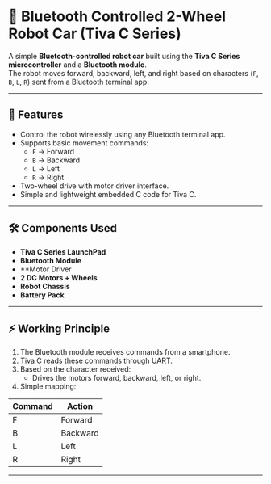 # 🚗 Bluetooth Controlled 2-Wheel Robot Car (Tiva C Series)

A simple **Bluetooth-controlled robot car** built using the **Tiva C Series microcontroller** and a **Bluetooth module**.  
The robot moves forward, backward, left, and right based on characters (`F`, `B`, `L`, `R`) sent from a Bluetooth terminal app.

---

## 📌 Features
- Control the robot wirelessly using any Bluetooth terminal app.  
- Supports basic movement commands:
  - `F` → Forward  
  - `B` → Backward  
  - `L` → Left  
  - `R` → Right  
- Two-wheel drive with motor driver interface.  
- Simple and lightweight embedded C code for Tiva C.  

---

## 🛠️ Components Used
- **Tiva C Series LaunchPad**  
- **Bluetooth Module** 
- **Motor Driver 
- **2 DC Motors + Wheels**  
- **Robot Chassis**  
- **Battery Pack**  

---

## ⚡ Working Principle
1. The Bluetooth module receives commands from a smartphone.  
2. Tiva C reads these commands through UART.  
3. Based on the character received:
   - Drives the motors forward, backward, left, or right.  
4. Simple mapping:  

| Command | Action       |
|---------|-------------|
| F       | Forward     |
| B       | Backward    |
| L       | Left        |
| R       | Right       |

---
